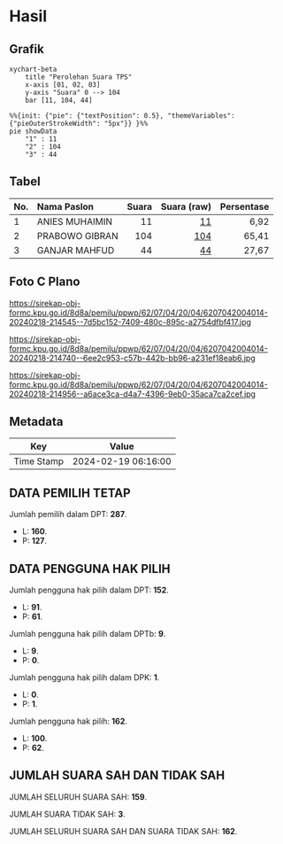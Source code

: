 # Hasil

## Grafik

```mermaid
xychart-beta
    title "Perolehan Suara TPS"
    x-axis [01, 02, 03]
    y-axis "Suara" 0 --> 104
    bar [11, 104, 44]
```

```mermaid
%%{init: {"pie": {"textPosition": 0.5}, "themeVariables": {"pieOuterStrokeWidth": "5px"}} }%%
pie showData
    "1" : 11
    "2" : 104
    "3" : 44
```

## Tabel

| No. | Nama Paslon    | Suara | Suara (raw) | Persentase |
|:--- |:-------------- | -----:| -----------:| ----------:|
| 1   | ANIES MUHAIMIN | 11    | [11][p-1]   | 6,92       |
| 2   | PRABOWO GIBRAN | 104   | [104][p-2]  | 65,41      |
| 3   | GANJAR MAHFUD  | 44    | [44][p-3]   | 27,67      |


[p-1]: https://github.com/gigit-pemilu/pemilu-2024-62-kalimantan-tengah/blob/main/pilpres/hitung-suara/sub/62-kalimantan-tengah/sub/07-seruyan/sub/04-hanau/sub/2004-pembuang-hulu-i/sub/014-tps/sub/paslon-1.txt
[p-2]: https://github.com/gigit-pemilu/pemilu-2024-62-kalimantan-tengah/blob/main/pilpres/hitung-suara/sub/62-kalimantan-tengah/sub/07-seruyan/sub/04-hanau/sub/2004-pembuang-hulu-i/sub/014-tps/sub/paslon-2.txt
[p-3]: https://github.com/gigit-pemilu/pemilu-2024-62-kalimantan-tengah/blob/main/pilpres/hitung-suara/sub/62-kalimantan-tengah/sub/07-seruyan/sub/04-hanau/sub/2004-pembuang-hulu-i/sub/014-tps/sub/paslon-3.txt

## Foto C Plano

https://sirekap-obj-formc.kpu.go.id/8d8a/pemilu/ppwp/62/07/04/20/04/6207042004014-20240218-214545--7d5bc152-7409-480c-895c-a2754dfbf417.jpg

https://sirekap-obj-formc.kpu.go.id/8d8a/pemilu/ppwp/62/07/04/20/04/6207042004014-20240218-214740--6ee2c953-c57b-442b-bb96-a231ef18eab6.jpg

https://sirekap-obj-formc.kpu.go.id/8d8a/pemilu/ppwp/62/07/04/20/04/6207042004014-20240218-214956--a6ace3ca-d4a7-4396-9eb0-35aca7ca2cef.jpg


## Metadata

| Key        | Value               |
| ---------- | ------------------- |
| Time Stamp | 2024-02-19 06:16:00 |


## DATA PEMILIH TETAP

Jumlah pemilih dalam DPT: **287**.
 * L: **160**.
 * P: **127**.

## DATA PENGGUNA HAK PILIH

Jumlah pengguna hak pilih dalam DPT: **152**.
 * L: **91**.
 * P: **61**.

Jumlah pengguna hak pilih dalam DPTb: **9**.
 * L: **9**.
 * P: **0**.

Jumlah pengguna hak pilih dalam DPK: **1**.
 * L: **0**.
 * P: **1**.

Jumlah pengguna hak pilih: **162**.
 * L: **100**.
 * P: **62**.

## JUMLAH SUARA SAH DAN TIDAK SAH

JUMLAH SELURUH SUARA SAH: **159**.

JUMLAH SUARA TIDAK SAH: **3**.

JUMLAH SELURUH SUARA SAH DAN SUARA TIDAK SAH: **162**.


